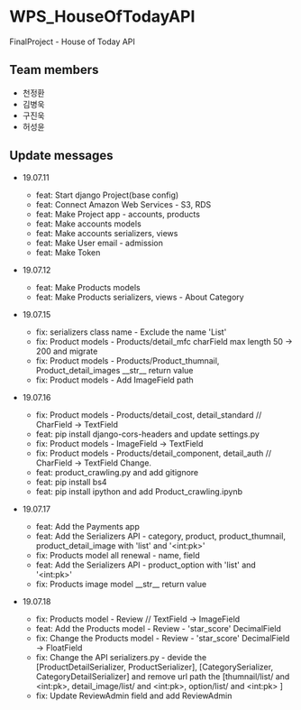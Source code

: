 # WPS_HouseOfTodayAPI

FinalProject - House of Today API

## Team members
- 천정환
- 김병욱
- 구진욱
- 허성윤

## Update messages

- 19.07.11
    - feat: Start django Project(base config)
    - feat: Connect Amazon Web Services - S3, RDS
    - feat: Make Project app - accounts, products
    - feat: Make accounts models
    - feat: Make accounts serializers, views
    - feat: Make User email - admission
    - feat: Make Token
    
- 19.07.12
    - feat: Make Products models
    - feat: Make Products serializers, views - About Category
    
- 19.07.15
    - fix: serializers class name - Exclude the name 'List'
    - fix: Product models - Products/detail_mfc charField max length 50 -> 200 and migrate
    - fix: Product models - Products/Product_thumnail, Product_detail_images \_\_str\_\_ return value
    - fix: Product models - Add ImageField path
    
- 19.07.16
    - fix: Product models - Products/detail_cost, detail_standard // CharField -> TextField
    - feat: pip install django-cors-headers and update settings.py
    - fix: Product models - ImageField -> TextField
    - fix: Product models - Products/detail_component, detail_auth // CharField -> TextField Change.
    - feat: product_crawling.py and add gitignore
    - feat: pip install bs4
    - feat: pip install ipython and add Product_crawling.ipynb

- 19.07.17
    - feat: Add the Payments app
    - feat: Add the Serializers API - category, product, product_thumnail, product_detail_image with 'list' and '\<int:pk\>'
    - fix: Products model all renewal - name, field
    - feat: Add the Serializers API - product_option with 'list' and '\<int:pk\>'
    - fix: Products image model \_\_str\_\_ return value
    
- 19.07.18
    - fix: Products model - Review // TextField -> ImageField
    - feat: Add the Products model - Review - 'star_score' DecimalField
    - fix: Change the Products model - Review - 'star_score' DecimalField -> FloatField
    - fix: Change the API serializers.py - devide the \[ProductDetailSerializer, ProductSerializer\], \[CategorySerializer, CategoryDetailSerializer\] and remove url path the \[thumnail/list/ and \<int:pk\>, detail_image/list/ and \<int:pk\>, option/list/ and \<int:pk\> \]
    - fix: Update ReviewAdmin field and add ReviewAdmin
    